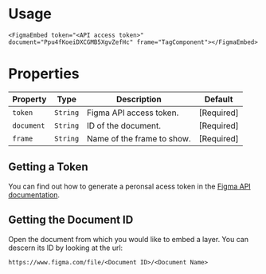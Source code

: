 # Usage

```
<FigmaEmbed token="<API access token>" document="Ppu4fKoeiDXCGMB5XgvZefHc" frame="TagComponent"></FigmaEmbed>
```

# Properties

Property | Type | Description | Default
---|---|---|---
`token` | `String` | Figma API access token. | [Required]
`document` | `String` | ID of the document. | [Required]
`frame` | `String` | Name of the frame to show. | [Required]

## Getting a Token
You can find out how to generate a peronsal acess token in the [Figma API documentation](https://www.figma.com/developers/docs#access-tokens).

## Getting the Document ID
Open the document from which you would like to embed a layer. You can descern its ID by looking at the url: 

```
https://www.figma.com/file/<Document ID>/<Document Name>
```
